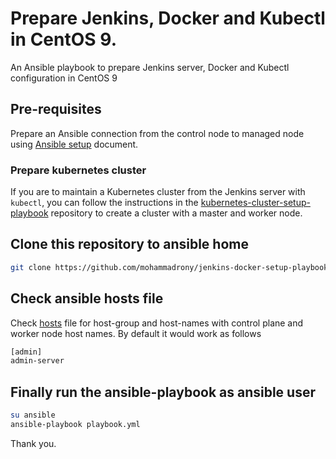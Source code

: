 # Prepare Jenkins, Docker and Kubectl in CentOS 9.

An Ansible playbook to prepare Jenkins server, Docker and Kubectl configuration in CentOS 9

## Pre-requisites

Prepare an Ansible connection from the control node to managed node using [Ansible setup](./pre-requisites/Ansible-setup-in-CentOS-9.md) document.

### Prepare kubernetes cluster

If you are to maintain a Kubernetes cluster from the Jenkins server with `kubectl`, you can follow the instructions in the [kubernetes-cluster-setup-playbook](https://github.com/mohammadrony/kubernetes-cluster-setup-playbook.git) repository to create a cluster with a master and worker node.

## Clone this repository to ansible home

```bash
git clone https://github.com/mohammadrony/jenkins-docker-setup-playbook.git
```

## Check ansible hosts file

Check [hosts](./hosts) file for host-group and host-names with control plane and worker node host names. By default it would work as follows

```bash
[admin]
admin-server
```

## Finally run the ansible-playbook as ansible user

```bash
su ansible
ansible-playbook playbook.yml
```

Thank you.
